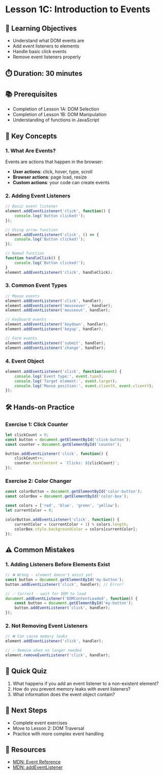 # Lesson 1C: Introduction to Events

## 🎯 **Learning Objectives**
- Understand what DOM events are
- Add event listeners to elements
- Handle basic click events
- Remove event listeners properly

## ⏱️ **Duration**: 30 minutes

## 📚 **Prerequisites**
- Completion of Lesson 1A: DOM Selection
- Completion of Lesson 1B: DOM Manipulation
- Understanding of functions in JavaScript

## 🎪 **Key Concepts**

### 1. What Are Events?
Events are actions that happen in the browser:
- **User actions**: click, hover, type, scroll
- **Browser actions**: page load, resize
- **Custom actions**: your code can create events

### 2. Adding Event Listeners
```javascript
// Basic event listener
element.addEventListener('click', function() {
    console.log('Button clicked!');
});

// Using arrow function
element.addEventListener('click', () => {
    console.log('Button clicked!');
});

// Named function
function handleClick() {
    console.log('Button clicked!');
}
element.addEventListener('click', handleClick);
```

### 3. Common Event Types
```javascript
// Mouse events
element.addEventListener('click', handler);
element.addEventListener('mouseover', handler);
element.addEventListener('mouseout', handler);

// Keyboard events
element.addEventListener('keydown', handler);
element.addEventListener('keyup', handler);

// Form events
element.addEventListener('submit', handler);
element.addEventListener('change', handler);
```

### 4. Event Object
```javascript
element.addEventListener('click', function(event) {
    console.log('Event type:', event.type);
    console.log('Target element:', event.target);
    console.log('Mouse position:', event.clientX, event.clientY);
});
```

## 🛠️ **Hands-on Practice**

### Exercise 1: Click Counter
```javascript
let clickCount = 0;
const button = document.getElementById('click-button');
const counter = document.getElementById('counter');

button.addEventListener('click', function() {
    clickCount++;
    counter.textContent = `Clicks: ${clickCount}`;
});
```

### Exercise 2: Color Changer
```javascript
const colorButton = document.getElementById('color-button');
const colorBox = document.getElementById('color-box');

const colors = ['red', 'blue', 'green', 'yellow'];
let currentColor = 0;

colorButton.addEventListener('click', function() {
    currentColor = (currentColor + 1) % colors.length;
    colorBox.style.backgroundColor = colors[currentColor];
});
```

## ⚠️ **Common Mistakes**

### 1. Adding Listeners Before Elements Exist
```javascript
// ❌ Wrong - element doesn't exist yet
const button = document.getElementById('my-button');
button.addEventListener('click', handler); // Error!

// ✅ Correct - wait for DOM to load
document.addEventListener('DOMContentLoaded', function() {
    const button = document.getElementById('my-button');
    button.addEventListener('click', handler);
});
```

### 2. Not Removing Event Listeners
```javascript
// ❌ Can cause memory leaks
element.addEventListener('click', handler);

// ✅ Remove when no longer needed
element.removeEventListener('click', handler);
```

## 🧪 **Quick Quiz**

1. What happens if you add an event listener to a non-existent element?
2. How do you prevent memory leaks with event listeners?
3. What information does the event object contain?

## 📝 **Next Steps**
- Complete event exercises
- Move to Lesson 2: DOM Traversal
- Practice with more complex event handling

## 🔗 **Resources**
- [MDN: Event Reference](https://developer.mozilla.org/en-US/docs/Web/Events)
- [MDN: addEventListener](https://developer.mozilla.org/en-US/docs/Web/API/EventTarget/addEventListener)

